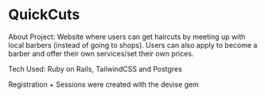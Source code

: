 # QuickCuts

About Project:
Website where users can get haircuts by meeting up with local barbers (instead of going to shops). Users can also apply to become a barber and offer their own services/set their own prices.

Tech Used:
Ruby on Rails, TailwindCSS and Postgres


Registration + Sessions were created with the devise gem